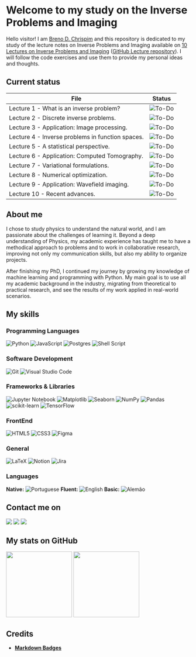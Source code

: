 # Welcome to my study on the Inverse Problems and Imaging

Hello visitor! I am [Breno D. Chrispim](https://github.com/DChrispim) and this repository is dedicated to my study of the lecture notes on Inverse Problems and Imaging available on [10 Lectures on Inverse Problems and Imaging](https://tristanvanleeuwen.github.io/IP_and_Im_Lectures/intro.html) ([GitHub Lecture repository](https://github.com/TristanvanLeeuwen/IP_and_Im_Lectures)). I will follow the code exercises and use them to provide my personal ideas and thoughts.

## Current status

| File                                             | Status                                              |
| ------------------------------------------------ | --------------------------------------------------- |
| Lecture 1 - What is an inverse problem?          | ![To-Do](https://img.shields.io/badge/To%20Do-blue) |
| Lecture 2 - Discrete inverse problems.           | ![To-Do](https://img.shields.io/badge/To%20Do-blue) |
| Lecture 3 - Application: Image processing.       | ![To-Do](https://img.shields.io/badge/To%20Do-blue) |
| Lecture 4 - Inverse problems in function spaces. | ![To-Do](https://img.shields.io/badge/To%20Do-blue) |
| Lecture 5 - A statistical perspective.           | ![To-Do](https://img.shields.io/badge/To%20Do-blue) |
| Lecture 6 - Application: Computed Tomography.    | ![To-Do](https://img.shields.io/badge/To%20Do-blue) |
| Lecture 7 - Variational formulations.            | ![To-Do](https://img.shields.io/badge/To%20Do-blue) |
| Lecture 8 - Numerical optimization.              | ![To-Do](https://img.shields.io/badge/To%20Do-blue) |
| Lecture 9 - Application: Wavefield imaging.      | ![To-Do](https://img.shields.io/badge/To%20Do-blue) |
| Lecture 10 - Recent advances.                    | ![To-Do](https://img.shields.io/badge/To%20Do-blue) |
<!-- ![Done](https://img.shields.io/badge/Done-green) -->

## About me

I chose to study physics to understand the natural world, and I am passionate about the challenges of learning it. Beyond a deep understanding of Physics, my academic experience has taught me to have a methodical approach to problems and to work in collaborative research, improving not only my communication skills, but also my ability to organize projects.

After finishing my PhD, I continued my journey by growing my knowledge of machine learning and programming with Python. My main goal is to use all my academic background in the industry, migrating from theoretical to practical research, and see the results of my work applied in real-world scenarios.

## My skills

### Programming Languages

![Python](https://img.shields.io/badge/python-3670A0?style=for-the-badge&logo=python&logoColor=ffdd54)
![JavaScript](https://img.shields.io/badge/javascript-%23323330.svg?style=for-the-badge&logo=javascript&logoColor=%23F7DF1E)
![Postgres](https://img.shields.io/badge/postgres-%23316192.svg?style=for-the-badge&logo=postgresql&logoColor=white)
![Shell Script](https://img.shields.io/badge/shell_script-%23121011.svg?style=for-the-badge&logo=gnu-bash&logoColor=white)

### Software Development

![Git](https://img.shields.io/badge/git-%23F05033.svg?style=for-the-badge&logo=git&logoColor=white)
![Visual Studio Code](https://img.shields.io/badge/Visual%20Studio%20Code-0078d7.svg?style=for-the-badge&logo=visual-studio-code&logoColor=white)

### Frameworks & Libraries

![Jupyter Notebook](https://img.shields.io/badge/jupyter-%23FA0F00.svg?style=for-the-badge&logo=jupyter&logoColor=white)
![Matplotlib](https://img.shields.io/badge/Matplotlib-%23ffffff.svg?style=for-the-badge&logo=Matplotlib&logoColor=black)
![Seaborn](https://img.shields.io/badge/SeaBorn-%3670A0.svg?style=for-the-badge&logo=python&logoColor=white)
![NumPy](https://img.shields.io/badge/numpy-%23013243.svg?style=for-the-badge&logo=numpy&logoColor=white)
![Pandas](https://img.shields.io/badge/pandas-%23150458.svg?style=for-the-badge&logo=pandas&logoColor=white)
![scikit-learn](https://img.shields.io/badge/scikit--learn-%23F7931E.svg?style=for-the-badge&logo=scikit-learn&logoColor=white)
![TensorFlow](https://img.shields.io/badge/TensorFlow-%23FF6F00.svg?style=for-the-badge&logo=TensorFlow&logoColor=white)

### FrontEnd

![HTML5](https://img.shields.io/badge/html5-%23E34F26.svg?style=for-the-badge&logo=html5&logoColor=white)
![CSS3](https://img.shields.io/badge/css3-%231572B6.svg?style=for-the-badge&logo=css3&logoColor=white)
![Figma](https://img.shields.io/badge/figma-%23F24E1E.svg?style=for-the-badge&logo=figma&logoColor=white)

### General

![LaTeX](https://img.shields.io/badge/latex-%23008080.svg?style=for-the-badge&logo=latex&logoColor=white)
![Notion](https://img.shields.io/badge/Notion-%23000000.svg?style=for-the-badge&logo=notion&logoColor=white)
![Jira](https://img.shields.io/badge/jira-%230A0FFF.svg?style=for-the-badge&logo=jira&logoColor=white)

### Languages

**Native:** ![Portuguese](https://img.shields.io/badge/Portuguese-green)
**Fluent:** ![English](https://img.shields.io/badge/English-blue)
**Basic:** ![Alemão](https://img.shields.io/badge/Alemão-red)

## Contact me on

<div>
<a href = "mailto:brenoadsdc@gmail.com"><img loading="lazy" src="https://img.shields.io/badge/Gmail-D14836?style=for-the-badge&logo=gmail&logoColor=white" target="_blank"></a>
<a href="https://www.linkedin.com/in/brenochrispim/" target="_blank"><img loading="lazy" src="https://img.shields.io/badge/linkedin-%230077B5.svg?style=for-the-badge&logo=linkedin&logoColor=white" target="_blank"></a>
<a href="https://dchrispim.github.io/my-portfolio/" target="_blank"><img loading="lazy" src="https://img.shields.io/badge/My%20github%20page-121013?style=for-the-badge&logo=github&logoColor=white" target="_blank"></a>
</div>

## My stats on GitHub

<div>
<a href="https://github.com/DChrispim/"></a>
<img loading="lazy" height="180em" src="https://github-readme-stats.vercel.app/api/top-langs/?username=DChrispim&layout=compact&langs_count=7&theme=dracula"/>
<img loading="lazy" height="180em" src="https://github-readme-stats.vercel.app/api?username=DChrispim&show_icons=true&theme=dracula&include_all_commits=true&count_private=true"/>
</div>

## Credits

- [**Markdown Badges**](https://github.com/Ileriayo/markdown-badges)
